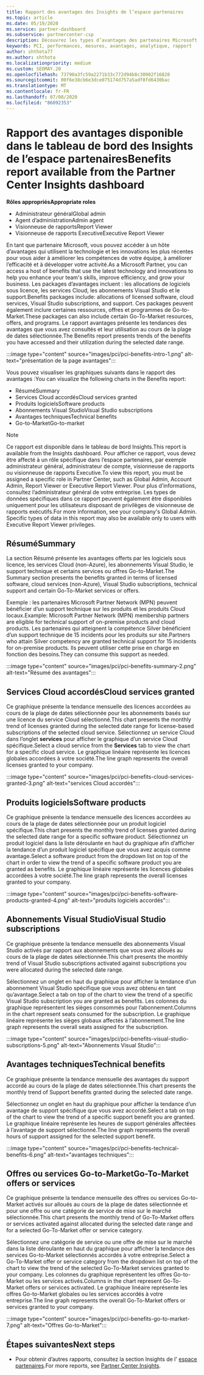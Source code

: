 ```yaml
---
title: Rapport des avantages des Insights de l’espace partenaires
ms.topic: article
ms.date: 05/19/2020
ms.service: partner-dashboard
ms.subservice: partnercenter-csp
description: Découvrez les types d’avantages des partenaires Microsoft qui vous ont été accordés pour vous aider à développer votre activité, améliorer l’efficacité et améliorer les compétences de votre équipe.
keywords: PCI, performances, mesures, avantages, analytique, rapport
author: shthota77
ms.author: shthota
ms.localizationpriority: medium
ms.custom: SEOMAY.20
ms.openlocfilehash: 73790a3fc59a2271b33c772d94b8c30902f16820
ms.sourcegitcommit: 00f6e38cb6e3dce075174d757a5adf8fd6430bac
ms.translationtype: MT
ms.contentlocale: fr-FR
ms.lasthandoff: 07/08/2020
ms.locfileid: "86092353"
---
```

# <a name="benefits-report-available-from-the-partner-center-insights-dashboard"></a><span data-ttu-id="4a277-104">Rapport des avantages disponible dans le tableau de bord des Insights de l’espace partenaires</span><span class="sxs-lookup"><span data-stu-id="4a277-104">Benefits report available from the Partner Center Insights dashboard</span></span>

<span data-ttu-id="4a277-105">**Rôles appropriés**</span><span class="sxs-lookup"><span data-stu-id="4a277-105">**Appropriate roles**</span></span>

- <span data-ttu-id="4a277-106">Administrateur général</span><span class="sxs-lookup"><span data-stu-id="4a277-106">Global admin</span></span>
- <span data-ttu-id="4a277-107">Agent d’administration</span><span class="sxs-lookup"><span data-stu-id="4a277-107">Admin agent</span></span>
- <span data-ttu-id="4a277-108">Visionneuse de rapports</span><span class="sxs-lookup"><span data-stu-id="4a277-108">Report Viewer</span></span>
- <span data-ttu-id="4a277-109">Visionneuse de rapports Executive</span><span class="sxs-lookup"><span data-stu-id="4a277-109">Executive Report Viewer</span></span>

<span data-ttu-id="4a277-110">En tant que partenaire Microsoft, vous pouvez accéder à un hôte d’avantages qui utilisent la technologie et les innovations les plus récentes pour vous aider à améliorer les compétences de votre équipe, à améliorer l’efficacité et à développer votre activité.</span><span class="sxs-lookup"><span data-stu-id="4a277-110">As a Microsoft Partner, you can access a host of benefits that use the latest technology and innovations to help you enhance your team's skills, improve efficiency, and grow your business.</span></span> <span data-ttu-id="4a277-111">Les packages d’avantages incluent : les allocations de logiciels sous licence, les services Cloud, les abonnements Visual Studio et le support.</span><span class="sxs-lookup"><span data-stu-id="4a277-111">Benefits packages include: allocations of licensed software, cloud services, Visual Studio subscriptions, and support.</span></span> <span data-ttu-id="4a277-112">Ces packages peuvent également inclure certaines ressources, offres et programmes de Go-to-Market.</span><span class="sxs-lookup"><span data-stu-id="4a277-112">These packages can also include certain Go-To-Market resources, offers, and programs.</span></span> <span data-ttu-id="4a277-113">Le rapport avantages présente les tendances des avantages que vous avez consultés et leur utilisation au cours de la plage de dates sélectionnée.</span><span class="sxs-lookup"><span data-stu-id="4a277-113">The Benefits report presents trends of the benefits you have accessed and their utilization during the selected date range.</span></span>

:::image type="content" source="images/pci/pci-benefits-intro-1.png" alt-text="présentation de la page avantages":::

<span data-ttu-id="4a277-115">Vous pouvez visualiser les graphiques suivants dans le rapport des avantages :</span><span class="sxs-lookup"><span data-stu-id="4a277-115">You can visualize the following charts in the Benefits report:</span></span>

- <span data-ttu-id="4a277-116">Résumé</span><span class="sxs-lookup"><span data-stu-id="4a277-116">Summary</span></span>
- <span data-ttu-id="4a277-117">Services Cloud accordés</span><span class="sxs-lookup"><span data-stu-id="4a277-117">Cloud services granted</span></span>
- <span data-ttu-id="4a277-118">Produits logiciels</span><span class="sxs-lookup"><span data-stu-id="4a277-118">Software products</span></span>
- <span data-ttu-id="4a277-119">Abonnements Visual Studio</span><span class="sxs-lookup"><span data-stu-id="4a277-119">Visual Studio subscriptions</span></span>
- <span data-ttu-id="4a277-120">Avantages techniques</span><span class="sxs-lookup"><span data-stu-id="4a277-120">Technical benefits</span></span>
- <span data-ttu-id="4a277-121">Go-to-Market</span><span class="sxs-lookup"><span data-stu-id="4a277-121">Go-to-market</span></span>

 > [!NOTE]
 > <span data-ttu-id="4a277-122">Ce rapport est disponible dans le tableau de bord Insights.</span><span class="sxs-lookup"><span data-stu-id="4a277-122">This report is available from the Insights dashboard.</span></span> <span data-ttu-id="4a277-123">Pour afficher ce rapport, vous devez être affecté à un rôle spécifique dans l’espace partenaires, par exemple administrateur général, administrateur de compte, visionneuse de rapports ou visionneuse de rapports Executive.</span><span class="sxs-lookup"><span data-stu-id="4a277-123">To view this report, you must be assigned a specific role in Partner Center, such as Global Admin, Account Admin, Report Viewer or Executive Report Viewer.</span></span> <span data-ttu-id="4a277-124">Pour plus d’informations, consultez l’administrateur général de votre entreprise. Les types de données spécifiques dans ce rapport peuvent également être disponibles uniquement pour les utilisateurs disposant de privilèges de visionneuse de rapports exécutifs.</span><span class="sxs-lookup"><span data-stu-id="4a277-124">For more information, see your company's Global Admin. Specific types of data in this report may also be available only to users with Executive Report Viewer privileges.</span></span>

## <a name="summary"></a><span data-ttu-id="4a277-125">Résumé</span><span class="sxs-lookup"><span data-stu-id="4a277-125">Summary</span></span>

<span data-ttu-id="4a277-126">La section Résumé présente les avantages offerts par les logiciels sous licence, les services Cloud (non-Azure), les abonnements Visual Studio, le support technique et certains services ou offres Go-to-Market.</span><span class="sxs-lookup"><span data-stu-id="4a277-126">The Summary section presents the benefits granted in terms of licensed software, cloud services (non-Azure), Visual Studio subscriptions, technical support and certain Go-To-Market services or offers.</span></span>

<span data-ttu-id="4a277-127">Exemple : les partenaires Microsoft Partner Network (MPN) peuvent bénéficier d’un support technique sur les produits et les produits Cloud locaux.</span><span class="sxs-lookup"><span data-stu-id="4a277-127">Example: Microsoft Partner Network (MPN) membership partners are eligible for technical support of on-premise products and cloud products.</span></span> <span data-ttu-id="4a277-128">Les partenaires qui atteignent la compétence Silver bénéficient d’un support technique de 15 incidents pour les produits sur site.</span><span class="sxs-lookup"><span data-stu-id="4a277-128">Partners who attain Silver competency are granted technical support for 15 incidents for on-premise products.</span></span> <span data-ttu-id="4a277-129">Ils peuvent utiliser cette prise en charge en fonction des besoins.</span><span class="sxs-lookup"><span data-stu-id="4a277-129">They can consume this support as needed.</span></span> 

:::image type="content" source="images/pci/pci-benefits-summary-2.png" alt-text="Résumé des avantages":::

## <a name="cloud-services-granted"></a><span data-ttu-id="4a277-131">Services Cloud accordés</span><span class="sxs-lookup"><span data-stu-id="4a277-131">Cloud services granted</span></span>

<span data-ttu-id="4a277-132">Ce graphique présente la tendance mensuelle des licences accordées au cours de la plage de dates sélectionnée pour les abonnements basés sur une licence du service Cloud sélectionné.</span><span class="sxs-lookup"><span data-stu-id="4a277-132">This chart presents the monthly trend of licenses granted during the selected date range for license-based subscriptions of the selected cloud service.</span></span>
<span data-ttu-id="4a277-133">Sélectionnez un service Cloud dans l’onglet **services** pour afficher le graphique d’un service Cloud spécifique.</span><span class="sxs-lookup"><span data-stu-id="4a277-133">Select a cloud service from the **Services** tab to view the chart for a specific cloud service.</span></span> <span data-ttu-id="4a277-134">Le graphique linéaire représente les licences globales accordées à votre société.</span><span class="sxs-lookup"><span data-stu-id="4a277-134">The line graph represents the overall licenses granted to your company.</span></span>

:::image type="content" source="images/pci/pci-benefits-cloud-services-granted-3.png" alt-text="services Cloud accordés":::

## <a name="software-products"></a><span data-ttu-id="4a277-136">Produits logiciels</span><span class="sxs-lookup"><span data-stu-id="4a277-136">Software products</span></span>

<span data-ttu-id="4a277-137">Ce graphique présente la tendance mensuelle des licences accordées au cours de la plage de dates sélectionnée pour un produit logiciel spécifique.</span><span class="sxs-lookup"><span data-stu-id="4a277-137">This chart presents the monthly trend of licenses granted during the selected date range for a specific software product.</span></span> <span data-ttu-id="4a277-138">Sélectionnez un produit logiciel dans la liste déroulante en haut du graphique afin d’afficher la tendance d’un produit logiciel spécifique que vous avez acquis comme avantage.</span><span class="sxs-lookup"><span data-stu-id="4a277-138">Select a software product from the dropdown list on top of the chart in order to view the trend of a specific software product you are granted as benefits.</span></span> <span data-ttu-id="4a277-139">Le graphique linéaire représente les licences globales accordées à votre société.</span><span class="sxs-lookup"><span data-stu-id="4a277-139">The line graph represents the overall licenses granted to your company.</span></span>

:::image type="content" source="images/pci/pci-benefits-software-products-granted-4.png" alt-text="produits logiciels accordés":::

## <a name="visual-studio-subscriptions"></a><span data-ttu-id="4a277-141">Abonnements Visual Studio</span><span class="sxs-lookup"><span data-stu-id="4a277-141">Visual Studio subscriptions</span></span>

<span data-ttu-id="4a277-142">Ce graphique présente la tendance mensuelle des abonnements Visual Studio activés par rapport aux abonnements que vous avez alloués au cours de la plage de dates sélectionnée.</span><span class="sxs-lookup"><span data-stu-id="4a277-142">This chart presents the monthly trend of Visual Studio subscriptions activated against subscriptions you were allocated during the selected date range.</span></span>

<span data-ttu-id="4a277-143">Sélectionnez un onglet en haut du graphique pour afficher la tendance d’un abonnement Visual Studio spécifique que vous avez obtenu en tant qu’avantage.</span><span class="sxs-lookup"><span data-stu-id="4a277-143">Select a tab on top of the chart to view the trend of a specific Visual Studio subscription you are granted as benefits.</span></span> <span data-ttu-id="4a277-144">Les colonnes du graphique représentent les sièges consommés pour l’abonnement.</span><span class="sxs-lookup"><span data-stu-id="4a277-144">Columns in the chart represent seats consumed for the subscription.</span></span> <span data-ttu-id="4a277-145">Le graphique linéaire représente les sièges globaux affectés à l’abonnement.</span><span class="sxs-lookup"><span data-stu-id="4a277-145">The line graph represents the overall seats assigned for the subscription.</span></span>

:::image type="content" source="images/pci/pci-benefits-visual-studio-subscriptions-5.png" alt-text="Abonnements Visual Studio":::

## <a name="technical-benefits"></a><span data-ttu-id="4a277-147">Avantages techniques</span><span class="sxs-lookup"><span data-stu-id="4a277-147">Technical benefits</span></span>

<span data-ttu-id="4a277-148">Ce graphique présente la tendance mensuelle des avantages du support accordé au cours de la plage de dates sélectionnée.</span><span class="sxs-lookup"><span data-stu-id="4a277-148">This chart presents the monthly trend of Support benefits granted during the selected date range.</span></span>

<span data-ttu-id="4a277-149">Sélectionnez un onglet en haut du graphique pour afficher la tendance d’un avantage de support spécifique que vous avez accordé.</span><span class="sxs-lookup"><span data-stu-id="4a277-149">Select a tab on top of the chart to view the trend of a specific support benefit you are granted.</span></span> <span data-ttu-id="4a277-150">Le graphique linéaire représente les heures de support générales affectées à l’avantage de support sélectionné.</span><span class="sxs-lookup"><span data-stu-id="4a277-150">The line graph represents the overall hours of support assigned for the selected support benefit.</span></span>

:::image type="content" source="images/pci/pci-benefits-technical-benefits-6.png" alt-text="avantages techniques":::

## <a name="go-to-market-offers-or-services"></a><span data-ttu-id="4a277-152">Offres ou services Go-to-Market</span><span class="sxs-lookup"><span data-stu-id="4a277-152">Go-To-Market offers or services</span></span>

<span data-ttu-id="4a277-153">Ce graphique présente la tendance mensuelle des offres ou services Go-to-Market activés sur alloués au cours de la plage de dates sélectionnée et pour une offre ou une catégorie de service de mise sur le marché sélectionnée.</span><span class="sxs-lookup"><span data-stu-id="4a277-153">This chart presents the monthly trend of Go-To-Market offers or services activated against allocated during the selected date range and for a selected Go-To-Market offer or service category.</span></span>

<span data-ttu-id="4a277-154">Sélectionnez une catégorie de service ou une offre de mise sur le marché dans la liste déroulante en haut du graphique pour afficher la tendance des services Go-to-Market sélectionnés accordés à votre entreprise.</span><span class="sxs-lookup"><span data-stu-id="4a277-154">Select a Go-To-Market offer or service category from the dropdown list on top of the chart to view the trend of the selected Go-To-Market services granted to your company.</span></span> <span data-ttu-id="4a277-155">Les colonnes du graphique représentent les offres Go-to-Market ou les services activés.</span><span class="sxs-lookup"><span data-stu-id="4a277-155">Columns in the chart represent Go-To-Market offers or services activated.</span></span> <span data-ttu-id="4a277-156">Le graphique linéaire représente les offres Go-to-Market globales ou les services accordés à votre entreprise.</span><span class="sxs-lookup"><span data-stu-id="4a277-156">The line graph represents the overall Go-To-Market offers or services granted to your company.</span></span>

:::image type="content" source="images/pci/pci-benefits-go-to-market-7.png" alt-text="Offres Go-to-Market":::

## <a name="next-steps"></a><span data-ttu-id="4a277-158">Étapes suivantes</span><span class="sxs-lookup"><span data-stu-id="4a277-158">Next steps</span></span>

- <span data-ttu-id="4a277-159">Pour obtenir d’autres rapports, consultez la section Insights de l' [espace partenaires](partner-center-insights.md).</span><span class="sxs-lookup"><span data-stu-id="4a277-159">For more reports, see [Partner Center Insights](partner-center-insights.md).</span></span>
